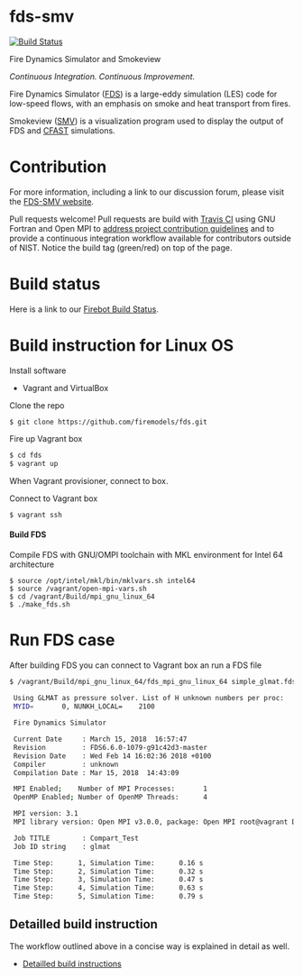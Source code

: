 # fds-smv

[![Build Status](https://travis-ci.org/saschagottfried/fds.svg?branch=master)](https://travis-ci.org/saschagottfried/fds)

Fire Dynamics Simulator and Smokeview

*Continuous Integration. Continuous Improvement.*

Fire Dynamics Simulator ([FDS](https://github.com/firemodels/fds)) is a large-eddy simulation (LES) code for low-speed flows, with an emphasis on smoke and heat transport from fires.

Smokeview ([SMV](https://github.com/firemodels/smv)) is a visualization program used to display the output of FDS and [CFAST](https://github.com/firemodels/cfast) simulations.

# Contribution
For more information, including a link to our discussion forum, please visit the [FDS-SMV website](https://pages.nist.gov/fds-smv/).

Pull requests welcome! 
Pull requests are build with [Travis CI](https://travis-ci.org/saschagottfried/fds) using GNU Fortran and Open MPI to [address project contribution guidelines](https://github.com/firemodels/fds/wiki/Developer-Commit-Guidelines#when-should-i-submit-a-pull-request) and to provide a continuous integration workflow available for contributors outside of NIST. Notice the build tag (green/red) on top of the page.

# Build status
Here is a link to our [Firebot Build Status](https://pages.nist.gov/fds-smv/firebot_status.html).

# Build instruction for Linux OS

Install software
- Vagrant and VirtualBox
 
Clone the repo 

    $ git clone https://github.com/firemodels/fds.git

Fire up Vagrant box

```bash
$ cd fds
$ vagrant up
```

When Vagrant provisioner, connect to box.

Connect to Vagrant box

    $ vagrant ssh


#### Build FDS 

Compile FDS with GNU/OMPI toolchain with MKL environment for Intel 64 architecture

    $ source /opt/intel/mkl/bin/mklvars.sh intel64
    $ source /vagrant/open-mpi-vars.sh
    $ cd /vagrant/Build/mpi_gnu_linux_64
    $ ./make_fds.sh

# Run FDS case

After building FDS you can connect to Vagrant box an run a FDS file

```bash
$ /vagrant/Build/mpi_gnu_linux_64/fds_mpi_gnu_linux_64 simple_glmat.fds
  
 Using GLMAT as pressure solver. List of H unknown numbers per proc:
 MYID=       0, NUNKH_LOCAL=    2100

 Fire Dynamics Simulator

 Current Date     : March 15, 2018  16:57:47
 Revision         : FDS6.6.0-1079-g91c42d3-master
 Revision Date    : Wed Feb 14 16:02:36 2018 +0100
 Compiler         : unknown
 Compilation Date : Mar 15, 2018  14:43:09

 MPI Enabled;    Number of MPI Processes:       1
 OpenMP Enabled; Number of OpenMP Threads:      4

 MPI version: 3.1
 MPI library version: Open MPI v3.0.0, package: Open MPI root@vagrant Distribution, ident: 3.0.0, repo rev: v3.0.0, Sep 12, 2017

 Job TITLE        : Compart_Test
 Job ID string    : glmat

 Time Step:      1, Simulation Time:      0.16 s
 Time Step:      2, Simulation Time:      0.32 s
 Time Step:      3, Simulation Time:      0.47 s
 Time Step:      4, Simulation Time:      0.63 s
 Time Step:      5, Simulation Time:      0.79 s
```

## Detailled build instruction

The workflow outlined above in a concise way is explained in detail as well.

- [Detailled build instructions](vagrant.md)
